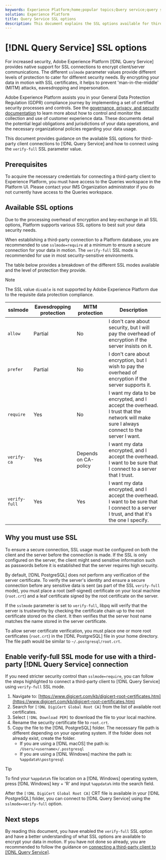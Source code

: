 ```yaml
---
keywords: Experience Platform;home;popular topics;Query service;query service;connect;connect to query service;SSL;ssl;sslmode;
solution: Experience Platform
title: Query Service SSL options
description: This document explains the SSL options available for third-party connections to Query Service and how to connect using verify-full SSL mode.
---
```

# [!DNL Query Service] SSL options

For increased security, Adobe Experience Platform [!DNL Query Service] provides native support for SSL connections to encrypt client/server communications. The different `sslmode` parameter values provide different levels of protection to cater for different security needs. By encrypting your data in motion with SSL certificates, it helps to prevent 'man-in-the-middle' (MITM) attacks, eavesdropping and impersonation.

Adobe Experience Platform assists you in your General Data Protection Regulation (GDPR) compliance journey by implementing a set of certified security processes and controls. See the [governance, privacy, and security documentation](../../landing/governance-privacy-security/overview.md) to learn more about how to control and monitor the collection and use of customer experience data. These documents detail the potential legal obligations and jurisdictions of your data operations, and the necessary organizational policies regarding your data usage. 

This document provides guidance on the available SSL options for third-party client connections to [!DNL Query Service] and how to connect using the `verify-full` SSL parameter value.

## Prerequisites

To acquire the necessary credentials for connecting a third-party client to Experience Platform, you must have access to the Queries workspace in the Platform UI. Please contact your IMS Organization administrator if you do not currently have access to the Queries workspace.

## Available SSL options

Due to the processing overhead of encryption and key-exchange in all SSL options, Platform supports various SSL options to best suit your data security needs. 

When establishing a third-party connection to a Platform database, you are recommended to use `sslmode=require` at a minimum to ensure a secure connection for your data in motion. The `verify-full` SSL mode is recommended for use in most security-sensitive environments.

The table below provides a breakdown of the different SSL modes available and the level of protection they provide.

>[!NOTE]
>
> The SSL value `disable` is not supported by Adobe Experience Platform due to the requisite data protection compliance. 

|  sslmode |  Eavesdropping protection | MITM protection  | Description  |
|---|---|---|---|
| `allow`  | Partial  | No  | I don't care about security, but I will pay the overhead of encryption if the server insists on it.  |
| `prefer`  | Partial  | No  | I don't care about encryption, but I wish to pay the overhead of encryption if the server supports it.  |
| `require`  | Yes  | No  | I want my data to be encrypted, and I accept the overhead. I trust that the network will make sure I always connect to the server I want.  |
| `verify-ca`  | Yes  | Depends on CA-policy  |  I want my data encrypted, and I accept the overhead. I want to be sure that I connect to a server that I trust. |
| `verify-full`  | Yes  | Yes  | I want my data encrypted, and I accept the overhead. I want to be sure that I connect to a server I trust, and that it's the one I specify.  |

## Why you must use SSL

To ensure a secure connection, SSL usage must be configured on both the client and the server before the connection is made. If the SSL is only configured on the server, the client might send sensitive information such as passwords before it is established that the server requires high security.

By default, [!DNL PostgreSQL] does not perform any verification of the server certificate. To verify the server's identity and ensure a secure connection before any sensitive data is sent (as part of the SSL `verify-full` mode), you must place a root (self-signed) certificate on your local machine (`root.crt`) and a leaf certificate signed by the root certificate on the server.

If the `sslmode` parameter is set to `verify-full`, libpq will verify that the server is trustworthy by checking the certificate chain up to the root certificate stored on the client. It then verifies that the server host name matches the name stored in the server certificate.

To allow server certificate verification, you must place one or more root certificates (`root.crt`) in the [!DNL PostgreSQL] file in your home directory. The file path would be similar to `~/.postgresql/root.crt`.

## Enable verify-full SSL mode for use with a third-party [!DNL Query Service] connection 

If you need stricter security control than `sslmode=require`, you can follow the steps highlighted to connect a third-party client to [!DNL Query Service] using `verify-full` SSL mode.

1. Navigate to: [https://www.digicert.com/kb/digicert-root-certificates.htm](https://www.digicert.com/kb/digicert-root-certificates.htm)
1. Search for `[!DNL DigiCert Global Root CA]` from the list of available root certificates.
1. Select `[!DNL Download PEM]` to download the file to your local machine.
1. Rename the security certificate file to `root.crt`.
1. Copy the file to the [!DNL PostgreSQL] folder. The necessary file path is different depending on your operating system. If the folder does not already exist, create the folder. 
    - If you are using a [!DNL macOS] the path is: `/Users/<username>/.postgresql`
    - If you are using a [!DNL Windows] machine the path is: `%appdata%\postgresql`

>[!TIP]
>
>To find your `%appdata%` file location on a [!DNL Windows] operating system, press [!DNL Windows] key + 'R' and input `%appdata%` into the search field.

After the `[!DNL DigiCert Global Root CA]` CRT file is available in your [!DNL PostgreSQL] folder, you can connect to [!DNL Query Service] using the `sslmode=verify-full` option.

<!-- "If you have completed the steps shown above, then the Certificate Revocation List (CRL) entries are also checked as part of the server certificate verification. The location of the root certificate file and the CRL can be changed by setting the connection parameters `sslrootcert` and `sslcrl` or the environment variables `PGSSLROOTCERT` and `PGSSLCRL`. `sslcrldir` or the environment variable `PGSSLCRLDIR` can also be used to specify a directory containing CRL files." -->

## Next steps

By reading this document, you have enabled the `verify-full` SSL option and have a better understanding of what SSL options are available to encrypt your data in motion. If you have not done so already, you are recommended to follow the guidance on [connecting a third-party client to [!DNL Query Service]](./overview.md).
